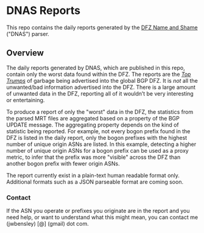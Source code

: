 # DNAS Reports

This repo contains the daily reports generated by the [DFZ Name and Shame](https://github.com/jwbensley/dfz_name_and_shame/) ("DNAS") parser.

## Overview

The daily reports generated by DNAS, which are published in this repo, contain only the worst data found within the DFZ. The reports are the *[Top Trumps](https://en.wikipedia.org/wiki/Top_Trumps)* of garbage being advertised into the global BGP DFZ. It is *not* all the unwanted/bad information advertised into the DFZ. There is a large amount of unwanted data in the DFZ, reporting all of it wouldn’t be very interesting or entertaining.

To produce a report of only the "worst" data in the DFZ, the statistics from the parsed MRT files are aggregated based on a property of the BGP UPDATE message. The aggregating property depends on the kind of statistic being reported. For example, not every bogon prefix found in the DFZ is listed in the daily report, only the bogon prefixes with the highest number of unique origin ASNs are listed. In this example, detecting a higher number of unique origin ASNs for a bogon prefix can be used as a proxy metric, to infer that the prefix was more "visible" across the DFZ than another bogon prefix with fewer origin ASNs.

The report currently exist in a plain-text human readable format only. Additional formats such as a JSON parseable format are coming soon.  

### Contact

If the ASN you operate or prefixes you originate are in the report and you need help, or want to understand what this might mean, you can contact me (jwbensley) [@] (gmail) dot com.
